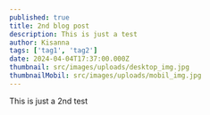 ```yaml
---
published: true
title: 2nd blog post
description: This is just a test
author: Kisanna
tags: ['tag1', 'tag2']
date: 2024-04-04T17:37:00.000Z
thumbnail: src/images/uploads/desktop_img.jpg
thumbnailMobil: src/images/uploads/mobil_img.jpg
---
```


This is just a 2nd test
